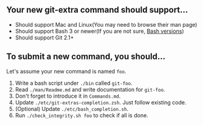 ## Your new git-extra command should support...

* Should support Mac and Linux(You may need to browse their man page)
* Should support Bash 3 or newer(If you are not sure, [Bash versions](http://tldp.org/LDP/abs/html/bash2.html))
* Should support Git 2.1+

## To submit a new command, you should...

Let's assume your new command is named `foo`.

1. Write a bash script under `./bin` called `git-foo`.
2. Read `./man/Readme.md` and write documentation for `git-foo`.
3. Don't forget to introduce it in `Commands.md`.
4. Update `./etc/git-extras-completion.zsh`. Just follow existing code.
5. (Optional) Update `./etc/bash_completion.sh`.
6. Run `./check_integrity.sh foo` to check if all is done.
